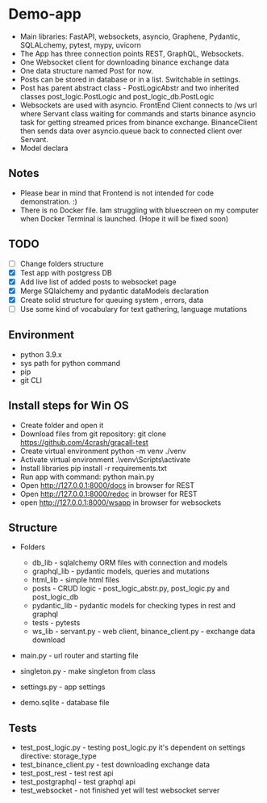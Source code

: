 # Demo-app
- Main libraries: FastAPI, websockets, asyncio, Graphene, Pydantic, SQLALchemy, pytest, mypy, uvicorn
- The App has three connection points REST, GraphQL, Websockets. 
- One Websocket client for downloading binance exchange data 
- One data structure named Post for now.
- Posts can be stored in database or in a list. Switchable in settings. 
- Post has parent abstract class - PostLogicAbstr and two inherited classes  post_logic.PostLogic and post_logic_db.PostLogic
- Websockets are used with asyncio. FrontEnd Client connects to /ws url where Servant class waiting for commands and starts binance asyncio     task for getting streamed prices from binance exchange.
    BinanceClient then sends data over asyncio.queue  back to connected client over Servant.
- Model declara


## Notes
- Please bear in mind that Frontend is not intended for code demonstration. :)
- There is no Docker file. Iam struggling with bluescreen on my computer when  Docker Terminal is launched. (Hope it will be fixed soon)

## TODO
- [ ] Change folders structure
- [x] Test app with postgress DB
- [x] Add live list of added posts to websocket page
- [x] Merge SQlalchemy and pydantic dataModels declaration
- [x] Create solid structure for queuing system , errors, data 
- [ ] Use some kind of vocabulary  for text gathering, language mutations 

## Environment
- python 3.9.x
- sys path for python command 
- pip
- git CLI

## Install steps for Win OS
- Create folder and open it
- Download files from git repository: git clone https://github.com/4crash/gracall-test
- Create virtual environment python -m venv ./venv
- Activate virtual environment  .\venv\Scripts\activate
- Install libraries pip install -r requirements.txt
- Run app with command:  python main.py
- Open http://127.0.0.1:8000/docs in browser for REST
- Open http://127.0.0.1:8000/redoc in browser for REST
- open http://127.0.0.1:8000/wsapp in browser for websockets

## Structure
- Folders
    - db_lib - sqlalchemy ORM files with connection and models
    - graphql_lib - pydantic models, queries and mutations
    - html_lib - simple html files 
    - posts - CRUD logic - post_logic_abstr.py, post_logic.py and post_logic_db
    - pydantic_lib - pydantic models for checking types in rest and graphql  
    - tests - pytests
    - ws_lib - servant.py - web client, binance_client.py - exchange data download

- main.py - url router and starting file
- singleton.py - make singleton from class
- settings.py - app settings
- demo.sqlite - database file

## Tests
- test_post_logic.py - testing post_logic.py it's dependent on settings directive: storage_type 
- test_binance_client.py - test downloading exchange data
- test_post_rest - test rest api
- test_postgraphql - test graphql api
- test_websocket - not finished yet will test websocket server